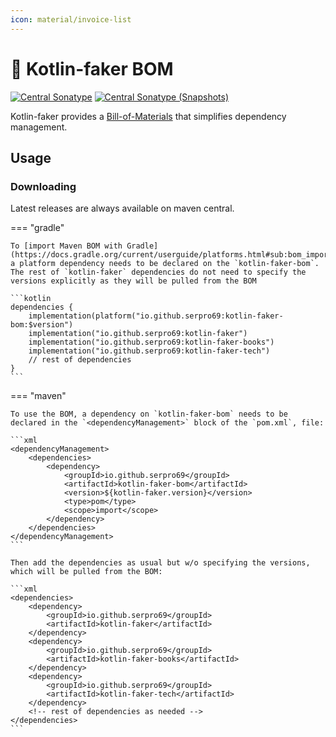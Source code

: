 ```yaml
---
icon: material/invoice-list
---
```


# :receipt: Kotlin-faker BOM

[![Central Sonatype](https://img.shields.io/maven-central/v/io.github.serpro69/kotlin-faker-bom?style=for-the-badge&logo=apachemaven&label=release-version&color=blue)](https://central.sonatype.com/artifact/io.github.serpro69/kotlin-faker-bom)
[![Central Sonatype (Snapshots)](https://img.shields.io/maven-metadata/v?metadataUrl=https%3A%2F%2Fcentral.sonatype.com%2Frepository%2Fmaven-snapshots%2Fio%2Fgithub%2Fserpro69%2Fkotlin-faker-bom%2Fmaven-metadata.xml&strategy=highestVersion&style=for-the-badge&logo=apachemaven&label=snapshot-version&color=yellow)](https://central.sonatype.com/service/rest/repository/browse/maven-snapshots/io/github/serpro69/kotlin-faker/)

Kotlin-faker provides a [Bill-of-Materials](https://maven.apache.org/guides/introduction/introduction-to-dependency-mechanism.html#bill-of-materials-bom-poms) that simplifies dependency management.

## Usage

### Downloading

Latest releases are always available on maven central.

=== "gradle"

    To [import Maven BOM with Gradle](https://docs.gradle.org/current/userguide/platforms.html#sub:bom_import), a platform dependency needs to be declared on the `kotlin-faker-bom`. The rest of `kotlin-faker` dependencies do not need to specify the versions explicitly as they will be pulled from the BOM

    ```kotlin
    dependencies {
        implementation(platform("io.github.serpro69:kotlin-faker-bom:$version")
        implementation("io.github.serpro69:kotlin-faker")
        implementation("io.github.serpro69:kotlin-faker-books")
        implementation("io.github.serpro69:kotlin-faker-tech")
        // rest of dependencies
    }
    ```  

=== "maven"

    To use the BOM, a dependency on `kotlin-faker-bom` needs to be declared in the `<dependencyManagement>` block of the `pom.xml`, file:

    ```xml
    <dependencyManagement>
        <dependencies>
            <dependency>
                <groupId>io.github.serpro69</groupId>
                <artifactId>kotlin-faker-bom</artifactId>
                <version>${kotlin-faker.version}</version>
                <type>pom</type>
                <scope>import</scope>
            </dependency>
        </dependencies>
    </dependencyManagement>
    ```

    Then add the dependencies as usual but w/o specifying the versions, which will be pulled from the BOM:

    ```xml
    <dependencies>
        <dependency>
            <groupId>io.github.serpro69</groupId>
            <artifactId>kotlin-faker</artifactId>
        </dependency>
        <dependency>
            <groupId>io.github.serpro69</groupId>
            <artifactId>kotlin-faker-books</artifactId>
        </dependency>
        <dependency>
            <groupId>io.github.serpro69</groupId>
            <artifactId>kotlin-faker-tech</artifactId>
        </dependency>
        <!-- rest of dependencies as needed -->
    </dependencies>
    ```  
